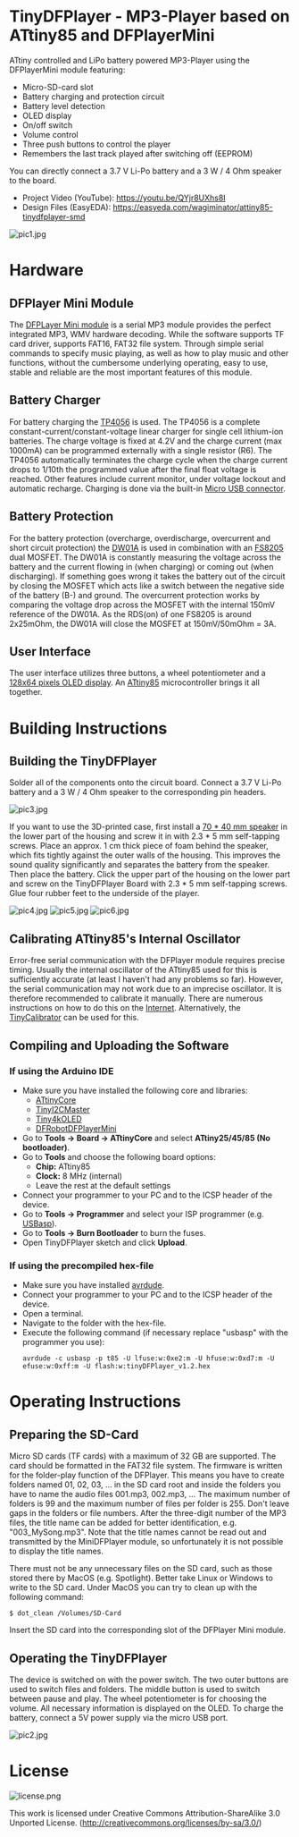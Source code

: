 # TinyDFPlayer - MP3-Player based on ATtiny85 and DFPlayerMini
ATtiny controlled and LiPo battery powered MP3-Player using the DFPlayerMini module featuring:
- Micro-SD-card slot
- Battery charging and protection circuit
- Battery level detection
- OLED display
- On/off switch
- Volume control
- Three push buttons to control the player
- Remembers the last track played after switching off (EEPROM)

You can directly connect a 3.7 V Li-Po battery and a 3 W / 4 Ohm speaker to the board.

- Project Video (YouTube): https://youtu.be/QYjr8UXhs8I
- Design Files (EasyEDA): https://easyeda.com/wagiminator/attiny85-tinydfplayer-smd

![pic1.jpg](https://raw.githubusercontent.com/wagiminator/ATtiny85-TinyDFPlayer/master/documentation/TinyDFPlayer_pic1.jpg)

# Hardware
## DFPlayer Mini Module
The [DFPLayer Mini module](https://wiki.dfrobot.com/DFPlayer_Mini_SKU_DFR0299) is a serial MP3 module provides the perfect integrated MP3, WMV hardware decoding. While the software supports TF card driver, supports FAT16, FAT32 file system. Through simple serial commands to specify music playing, as well as how to play music and other functions, without the cumbersome underlying operating, easy to use, stable and reliable are the most important features of this module.

## Battery Charger
For battery charging the [TP4056](https://datasheet.lcsc.com/szlcsc/1904031009_TPOWER-TP4056_C382139.pdf) is used. The TP4056 is a complete constant-current/constant-voltage linear charger for single cell lithium-ion batteries. The charge voltage is fixed at 4.2V and the charge current (max 1000mA) can be programmed externally with a single resistor (R6). The TP4056 automatically terminates the charge cycle when the charge current drops to 1/10th the programmed value after the final float voltage is reached. Other features include current monitor, under voltage lockout and automatic recharge. Charging is done via the built-in [Micro USB connector](https://aliexpress.com/wholesale?SearchText=micro+usb+2pin+dip).

## Battery Protection
For the battery protection (overcharge, overdischarge, overcurrent and short circuit protection) the [DW01A](https://datasheet.lcsc.com/szlcsc/1901091236_PUOLOP-DW01A_C351410.pdf) is used in combination with an [FS8205](https://datasheet.lcsc.com/szlcsc/Fortune-Semicon-FS8205_C32254.pdf) dual MOSFET. The DW01A is constantly measuring the voltage across the battery and the current flowing in (when charging) or coming out (when discharging). If something goes wrong it takes the battery out of the circuit by closing the MOSFET which acts like a switch between the negative side of the battery (B-) and ground. The overcurrent protection works by comparing the voltage drop across the MOSFET with the internal 150mV reference of the DW01A. As the RDS(on) of one FS8205 is around 2x25mOhm, the DW01A will close the MOSFET at 150mV/50mOhm = 3A.

## User Interface
The user interface utilizes three buttons, a wheel potentiometer and a [128x64 pixels OLED display](http://aliexpress.com/wholesale?SearchText=128+64+0.96+oled+new+4pin). An [ATtiny85](https://ww1.microchip.com/downloads/en/DeviceDoc/Atmel-2586-AVR-8-bit-Microcontroller-ATtiny25-ATtiny45-ATtiny85_Datasheet.pdf) microcontroller brings it all together.

# Building Instructions
## Building the TinyDFPlayer
Solder all of the components onto the circuit board. Connect a 3.7 V Li-Po battery and a 3 W / 4 Ohm speaker to the corresponding pin headers.

![pic3.jpg](https://raw.githubusercontent.com/wagiminator/ATtiny85-TinyDFPlayer/master/documentation/TinyDFPlayer_pic3.jpg)

If you want to use the 3D-printed case, first install a [70 * 40 mm speaker](https://aliexpress.com/wholesale?SearchText=speaker+4070) in the lower part of the housing and screw it in with 2.3 * 5 mm self-tapping screws. Place an approx. 1 cm thick piece of foam behind the speaker, which fits tightly against the outer walls of the housing. This improves the sound quality significantly and separates the battery from the speaker. Then place the battery. Click the upper part of the housing on the lower part and screw on the TinyDFPlayer Board with 2.3 * 5 mm self-tapping screws. Glue four rubber feet to the underside of the player.

![pic4.jpg](https://raw.githubusercontent.com/wagiminator/ATtiny85-TinyDFPlayer/master/documentation/TinyDFPlayer_pic4.jpg)
![pic5.jpg](https://raw.githubusercontent.com/wagiminator/ATtiny85-TinyDFPlayer/master/documentation/TinyDFPlayer_pic5.jpg)
![pic6.jpg](https://raw.githubusercontent.com/wagiminator/ATtiny85-TinyDFPlayer/master/documentation/TinyDFPlayer_pic6.jpg)

## Calibrating ATtiny85's Internal Oscillator
Error-free serial communication with the DFPlayer module requires precise timing. Usually the internal oscillator of the ATtiny85 used for this is sufficiently accurate (at least I haven't had any problems so far). However, the serial communication may not work due to an imprecise oscillator. It is therefore recommended to calibrate it manually. There are numerous instructions on how to do this on the [Internet](http://ernstc.dk/arduino/tinytuner.html). Alternatively, the [TinyCalibrator](https://github.com/wagiminator/ATtiny84-TinyCalibrator) can be used for this.

## Compiling and Uploading the Software
### If using the Arduino IDE
- Make sure you have installed the following core and libraries: 
  - [ATtinyCore](https://github.com/SpenceKonde/ATTinyCore)
  - [TinyI2CMaster](https://github.com/technoblogy/tiny-i2c)
  - [Tiny4kOLED](https://github.com/datacute/Tiny4kOLED)
  - [DFRobotDFPlayerMini](https://github.com/DFRobot/DFRobotDFPlayerMini)
- Go to **Tools -> Board -> ATtinyCore** and select **ATtiny25/45/85 (No bootloader)**.
- Go to **Tools** and choose the following board options:
  - **Chip:**           ATtiny85
  - **Clock:**          8 MHz (internal)
  - Leave the rest at the default settings
- Connect your programmer to your PC and to the ICSP header of the device.
- Go to **Tools -> Programmer** and select your ISP programmer (e.g. [USBasp](https://aliexpress.com/wholesale?SearchText=usbasp)).
- Go to **Tools -> Burn Bootloader** to burn the fuses.
- Open TinyDFPlayer sketch and click **Upload**.

### If using the precompiled hex-file
- Make sure you have installed [avrdude](https://learn.adafruit.com/usbtinyisp/avrdude).
- Connect your programmer to your PC and to the ICSP header of the device.
- Open a terminal.
- Navigate to the folder with the hex-file.
- Execute the following command (if necessary replace "usbasp" with the programmer you use):
  ```
  avrdude -c usbasp -p t85 -U lfuse:w:0xe2:m -U hfuse:w:0xd7:m -U efuse:w:0xff:m -U flash:w:tinyDFPlayer_v1.2.hex
  ```

# Operating Instructions
## Preparing the SD-Card
Micro SD cards (TF cards) with a maximum of 32 GB are supported. The card should be formatted in the FAT32 file system. The firmware is written for the folder-play function of the DFPlayer. This means you have to create folders named 01, 02, 03, ... in the  SD card root and inside the folders you have to name the audio files 001.mp3, 002.mp3, ... The maximum number of folders is 99 and the maximum number of files per folder is 255. Don't leave gaps in the folders or file numbers. After the three-digit number of the MP3 files, the title name can be added for better identification, e.g. "003_MySong.mp3". Note that the title names cannot be read out and transmitted by the MiniDFPlayer module, so unfortunately it is not possible to display the title names.

There must not be any unnecessary files on the SD card, such as those stored there by MacOS (e.g. Spotlight). Better take Linux or Windows to write to the SD card. Under MacOS you can try to clean up with the following command:

```
$ dot_clean /Volumes/SD-Card
```

Insert the SD card into the corresponding slot of the DFPlayer Mini module.

## Operating the TinyDFPlayer
The device is switched on with the power switch. The two outer buttons are used to switch files and folders. The middle button is used to switch between pause and play. The wheel potentiometer is for choosing the volume. All necessary information is displayed on the OLED. To charge the battery, connect a 5V power supply via the micro USB port.

![pic2.jpg](https://raw.githubusercontent.com/wagiminator/ATtiny85-TinyDFPlayer/master/documentation/TinyDFPlayer_pic2.jpg)

# License
![license.png](https://i.creativecommons.org/l/by-sa/3.0/88x31.png)

This work is licensed under Creative Commons Attribution-ShareAlike 3.0 Unported License. 
(http://creativecommons.org/licenses/by-sa/3.0/)
